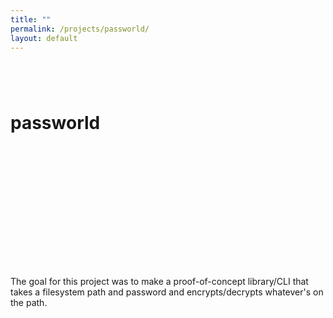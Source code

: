```yaml
---
title: ""
permalink: /projects/passworld/
layout: default
---
```


# passworld <a href="https://github.com/zbo14/passworld"><svg class="svg-icon" style="vertical-align:middle"><use xlink:href="{{ '/assets/minima-social-icons.svg#github' | relative_url }}"></use></svg></a> <a href="https://www.npmjs.com/package/passworld"><svg class="svg-icon" style="vertical-align:middle"><use xlink:href="{{ '/assets/minima-social-icons.svg#npm' | relative_urll }}"></use></svg></a>

The goal for this project was to make a proof-of-concept library/CLI that takes a filesystem path and password and encrypts/decrypts whatever's on the path.
